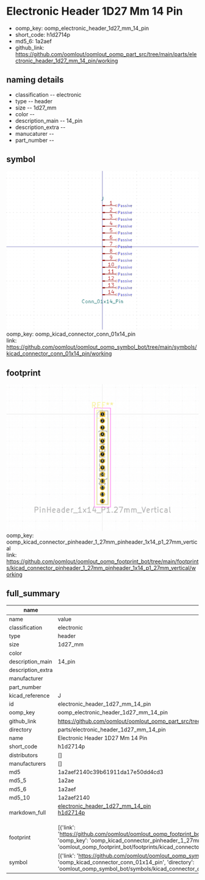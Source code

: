 # Electronic Header 1D27 Mm 14 Pin

  
* oomp_key: oomp_electronic_header_1d27_mm_14_pin 
* short_code: h1d2714p
* md5_6: 1a2aef  
* github_link: https://github.com/oomlout/oomlout_oomp_part_src/tree/main/parts/electronic_header_1d27_mm_14_pin/working  
## naming details
* classification -- electronic
* type -- header
* size -- 1d27_mm
* color -- 
* description_main -- 14_pin
* description_extra -- 
* manucaturer -- 
* part_number -- 



## symbol

![](symbol/0/working/working_600.png)  
oomp_key: oomp_kicad_connector_conn_01x14_pin  
link: https://github.com/oomlout/oomlout_oomp_symbol_bot/tree/main/symbols/kicad_connector_conn_01x14_pin/working  

## footprint

![](footprint/0/working/working_600.png)  
oomp_key: oomp_kicad_connector_pinheader_1_27mm_pinheader_1x14_p1_27mm_vertical  
link: https://github.com/oomlout/oomlout_oomp_footprint_bot/tree/main/footprints/kicad_connector_pinheader_1_27mm_pinheader_1x14_p1_27mm_vertical/working  

## full_summary
| name | value | 
| --- | --- | 
| name | value | 
| classification | electronic | 
| type | header | 
| size | 1d27_mm | 
| color |  | 
| description_main | 14_pin | 
| description_extra |  | 
| manufacturer |  | 
| part_number |  | 
| kicad_reference | J | 
| id | electronic_header_1d27_mm_14_pin | 
| oomp_key | oomp_electronic_header_1d27_mm_14_pin | 
| github_link | https://github.com/oomlout/oomlout_oomp_part_src/tree/main/parts/electronic_header_1d27_mm_14_pin/working | 
| directory | parts/electronic_header_1d27_mm_14_pin | 
| name | Electronic Header 1D27 Mm 14 Pin | 
| short_code | h1d2714p | 
| distributors | [] | 
| manufacturers | [] | 
| md5 | 1a2aef2140c39b61911da17e50dd4cd3 | 
| md5_5 | 1a2ae | 
| md5_6 | 1a2aef | 
| md5_10 | 1a2aef2140 | 
| markdown_full | [electronic_header_1d27_mm_14_pin](https://github.com/oomlout/oomlout_oomp_part_src/tree/main/parts/electronic_header_1d27_mm_14_pin/working)<br>[h1d2714p](https://github.com/oomlout/oomlout_oomp_part_src/tree/main/parts/electronic_header_1d27_mm_14_pin/working)<br><br> | 
| footprint | [{'link': 'https://github.com/oomlout/oomlout_oomp_footprint_bot/tree/main/foootprntss/kicad_connector_pinheader_1_27mm_pinheader_1x14_p1_27mm_vertical', 'oomp_key': 'oomp_kicad_connector_pinheader_1_27mm_pinheader_1x14_p1_27mm_vertical', 'directory': 'oomlout_oomp_footprint_bot/footprints/kicad_connector_pinheader_1_27mm_pinheader_1x14_p1_27mm_vertical//working/working.kicad_mod'}] | 
| symbol | [{'link': 'https://github.com/oomlout/oomlout_oomp_symbol_bot/tree/main/symbols/kicad_connector_conn_01x14_pin', 'oomp_key': 'oomp_kicad_connector_conn_01x14_pin', 'directory': 'oomlout_oomp_symbol_bot/symbols/kicad_connector_conn_01x14_pin//working/working.kicad_sym'}] | 
